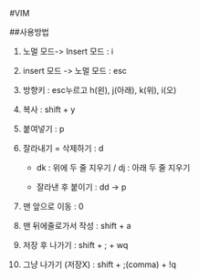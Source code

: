 #VIM

##사용방법

1. 노멀 모드-> Insert 모드 : i

2. insert 모드 -> 노멀 모드 : esc
	
3. 방향키 : esc누르고 h(왼), j(아래), k(위), i(오)

4. 복사 : shift + y

5. 붙여넣기 : p

6. 잘라내기 = 삭제하기 : d
	
	- dk : 위에 두 줄 지우기 / dj : 아래 두 줄 지우기 
	
	- 잘라낸 후 붙이기 : dd -> p

7. 맨 앞으로 이동 : 0

8. 맨 뒤에줄로가서 작성 : shift + a

9. 저장 후 나가기 : shift + ; + wq

10. 그냥 나가기 (저장X) : shift + ;(comma) + !q 
